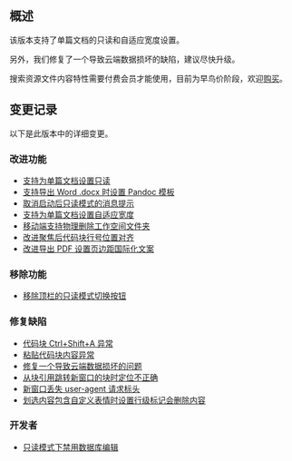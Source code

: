 ## 概述

该版本支持了单篇文档的只读和自适应宽度设置。

另外，我们修复了一个导致云端数据损坏的缺陷，建议尽快升级。

搜索资源文件内容特性需要付费会员才能使用，目前为早鸟价阶段，欢迎[购买](https://b3log.org/siyuan/pricing.html)。

## 变更记录

以下是此版本中的详细变更。

### 改进功能

* [支持为单篇文档设置只读](https://github.com/siyuan-note/siyuan/issues/8417)
* [支持导出 Word .docx 时设置 Pandoc 模板](https://github.com/siyuan-note/siyuan/issues/8740)
* [取消启动后只读模式的消息提示](https://github.com/siyuan-note/siyuan/issues/9100)
* [支持为单篇文档设置自适应宽度](https://github.com/siyuan-note/siyuan/issues/9107)
* [移动端支持物理删除工作空间文件夹](https://github.com/siyuan-note/siyuan/issues/9134)
* [改进聚焦后代码块行号位置对齐](https://github.com/siyuan-note/siyuan/issues/9140)
* [改进导出 PDF 设置页边距国际化文案](https://github.com/siyuan-note/siyuan/issues/9151)

### 移除功能

* [移除顶栏的只读模式切换按钮](https://github.com/siyuan-note/siyuan/issues/9145)

### 修复缺陷

* [代码块 Ctrl+Shift+A 异常](https://github.com/siyuan-note/siyuan/issues/9141)
* [粘贴代码块内容异常](https://github.com/siyuan-note/siyuan/issues/9142)
* [修复一个导致云端数据损坏的问题](https://github.com/siyuan-note/siyuan/issues/9144)
* [从块引用跳转新窗口的块时定位不正确](https://github.com/siyuan-note/siyuan/issues/9149)
* [新窗口丢失 user-agent 请求标头](https://github.com/siyuan-note/siyuan/issues/9153)
* [划选内容包含自定义表情时设置行级标记会删除内容](https://github.com/siyuan-note/siyuan/issues/9156)

### 开发者

* [只读模式下禁用数据库编辑](https://github.com/siyuan-note/siyuan/issues/9148)
